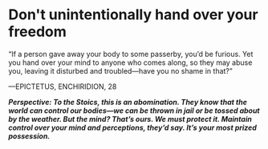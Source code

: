 # Don't unintentionally hand over your freedom

“If a person gave away your body to some passerby, you’d be furious. Yet you hand over your mind to anyone who comes along, so they may abuse you, leaving it disturbed and troubled—have you no shame in that?”

—EPICTETUS, ENCHIRIDION, 28

***Perspective: To the Stoics, this is an abomination. They know that the world can control our bodies—we can be thrown in jail or be tossed about by the weather. But the mind? That’s ours. We must protect it. Maintain control over your mind and perceptions, they’d say. It’s your most prized possession.***